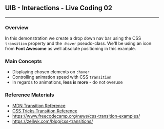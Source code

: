 ## UIB - Interactions - Live Coding 02

---

### Overview

In this demonstration we create a drop down nav bar using the CSS `transition` property and the `:hover` pseudo-class. We'll be using an icon from **Font Awesome** as well absolute positioning in this example.

### Main Concepts

- Displaying chosen elements on `:hover`
- Controlling animation speed with CSS `transition`
- In regards to animations, **less is more** - do not overuse

### Reference Materials

- [MDN Transition Reference](https://developer.mozilla.org/en-US/docs/Web/CSS/CSS_Transitions/Using_CSS_transitions)
- [CSS Tricks Transition Reference](https://css-tricks.com/almanac/properties/t/transition/)
- https://www.freecodecamp.org/news/css-transition-examples/
- https://zellwk.com/blog/css-transitions/
